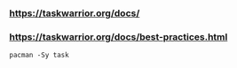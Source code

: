 
### https://taskwarrior.org/docs/
### https://taskwarrior.org/docs/best-practices.html

    pacman -Sy task

